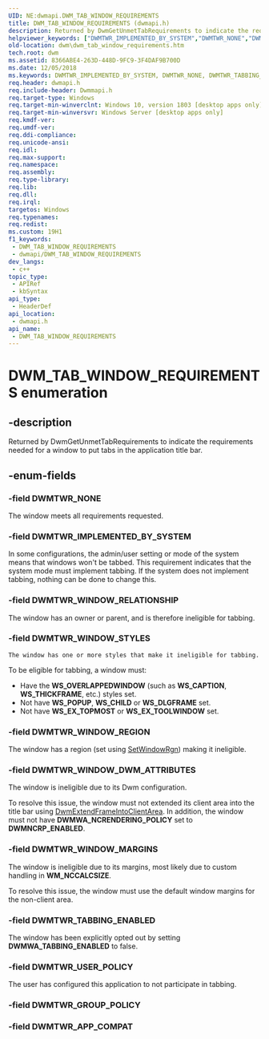 ```yaml
---
UID: NE:dwmapi.DWM_TAB_WINDOW_REQUIREMENTS
title: DWM_TAB_WINDOW_REQUIREMENTS (dwmapi.h)
description: Returned by DwmGetUnmetTabRequirements to indicate the requirements needed for a window to put tabs in the application title bar.
helpviewer_keywords: ["DWMTWR_IMPLEMENTED_BY_SYSTEM","DWMTWR_NONE","DWMTWR_TABBING_ENABLED","DWMTWR_USER_POLICY","DWMTWR_WINDOW_DWM_ATTRIBUTES","DWMTWR_WINDOW_MARGINS","DWMTWR_WINDOW_REGION","DWMTWR_WINDOW_RELATIONSHIP","DWMTWR_WINDOW_STYLES","DWM_TAB_WINDOW_REQUIREMENTS","DWM_TAB_WINDOW_REQUIREMENTS enumeration [Desktop Window Manager]","dwm.dwm_tab_window_requirements","dwmapi/ DWMTWR_WINDOW_STYLES","dwmapi/DWMTWR_IMPLEMENTED_BY_SYSTEM","dwmapi/DWMTWR_NONE","dwmapi/DWMTWR_TABBING_ENABLED","dwmapi/DWMTWR_USER_POLICY","dwmapi/DWMTWR_WINDOW_DWM_ATTRIBUTES","dwmapi/DWMTWR_WINDOW_MARGINS","dwmapi/DWMTWR_WINDOW_REGION","dwmapi/DWMTWR_WINDOW_RELATIONSHIP","dwmapi/DWM_TAB_WINDOW_REQUIREMENTS"]
old-location: dwm\dwm_tab_window_requirements.htm
tech.root: dwm
ms.assetid: 8366ABE4-263D-448D-9FC9-3F4DAF9B700D
ms.date: 12/05/2018
ms.keywords: DWMTWR_IMPLEMENTED_BY_SYSTEM, DWMTWR_NONE, DWMTWR_TABBING_ENABLED, DWMTWR_USER_POLICY, DWMTWR_WINDOW_DWM_ATTRIBUTES, DWMTWR_WINDOW_MARGINS, DWMTWR_WINDOW_REGION, DWMTWR_WINDOW_RELATIONSHIP, DWMTWR_WINDOW_STYLES, DWM_TAB_WINDOW_REQUIREMENTS, DWM_TAB_WINDOW_REQUIREMENTS enumeration [Desktop Window Manager], dwm.dwm_tab_window_requirements, dwmapi/ DWMTWR_WINDOW_STYLES, dwmapi/DWMTWR_IMPLEMENTED_BY_SYSTEM, dwmapi/DWMTWR_NONE, dwmapi/DWMTWR_TABBING_ENABLED, dwmapi/DWMTWR_USER_POLICY, dwmapi/DWMTWR_WINDOW_DWM_ATTRIBUTES, dwmapi/DWMTWR_WINDOW_MARGINS, dwmapi/DWMTWR_WINDOW_REGION, dwmapi/DWMTWR_WINDOW_RELATIONSHIP, dwmapi/DWM_TAB_WINDOW_REQUIREMENTS
req.header: dwmapi.h
req.include-header: Dwmmapi.h
req.target-type: Windows
req.target-min-winverclnt: Windows 10, version 1803 [desktop apps only]
req.target-min-winversvr: Windows Server [desktop apps only]
req.kmdf-ver: 
req.umdf-ver: 
req.ddi-compliance: 
req.unicode-ansi: 
req.idl: 
req.max-support: 
req.namespace: 
req.assembly: 
req.type-library: 
req.lib: 
req.dll: 
req.irql: 
targetos: Windows
req.typenames: 
req.redist: 
ms.custom: 19H1
f1_keywords:
 - DWM_TAB_WINDOW_REQUIREMENTS
 - dwmapi/DWM_TAB_WINDOW_REQUIREMENTS
dev_langs:
 - c++
topic_type:
 - APIRef
 - kbSyntax
api_type:
 - HeaderDef
api_location:
 - dwmapi.h
api_name:
 - DWM_TAB_WINDOW_REQUIREMENTS
---
```


# DWM_TAB_WINDOW_REQUIREMENTS enumeration


## -description

Returned by DwmGetUnmetTabRequirements to indicate the requirements needed for a window to put tabs in the application title bar.

## -enum-fields

### -field DWMTWR_NONE

The window meets all requirements requested.

### -field DWMTWR_IMPLEMENTED_BY_SYSTEM

In some configurations, the admin/user setting or mode of the system means that windows won't be tabbed. This requirement indicates that the system mode must implement tabbing. If the system does not implement tabbing, nothing can be done to change this.

### -field DWMTWR_WINDOW_RELATIONSHIP

The window has an owner or parent, and is therefore ineligible for tabbing.

### -field DWMTWR_WINDOW_STYLES

    The window has one or more styles that make it ineligible for tabbing.


To be eligible for tabbing, a window must:

<ul>
<li>Have the <b>WS_OVERLAPPEDWINDOW</b> (such as <b>WS_CAPTION</b>, <b>WS_THICKFRAME</b>, etc.) styles set.</li>
<li>Not have <b>WS_POPUP</b>, <b>WS_CHILD</b> or <b>WS_DLGFRAME</b> set.</li>
<li>Not have <b>WS_EX_TOPMOST</b> or <b>WS_EX_TOOLWINDOW</b> set.
</li>
</ul>

### -field DWMTWR_WINDOW_REGION

The window has a region (set using <a href="https://docs.microsoft.com/windows/desktop/api/winuser/nf-winuser-setwindowrgn">SetWindowRgn</a>) making it ineligible.

### -field DWMTWR_WINDOW_DWM_ATTRIBUTES

The window is ineligible due to its Dwm configuration.

To resolve this issue, the window must not extended its client area into the title bar using <a href="https://docs.microsoft.com/windows/desktop/api/dwmapi/nf-dwmapi-dwmextendframeintoclientarea">DwmExtendFrameIntoClientArea</a>. In addition, the window must not have <b>DWMWA_NCRENDERING_POLICY</b> set to <b>DWMNCRP_ENABLED</b>.

### -field DWMTWR_WINDOW_MARGINS

The window is ineligible due to its margins, most likely due to custom handling in <b>WM_NCCALCSIZE</b>. 

To resolve this issue, the window must use the default window margins for the non-client area.

### -field DWMTWR_TABBING_ENABLED

The window has been explicitly opted out by setting <b>DWMWA_TABBING_ENABLED</b> to false.

### -field DWMTWR_USER_POLICY

The user has configured this application to not participate in tabbing.

### -field DWMTWR_GROUP_POLICY

### -field DWMTWR_APP_COMPAT


